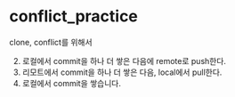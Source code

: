 # conflict_practice
clone, conflict를 위해서

2. 로컬에서 commit을 하나 더 쌓은 다음에 remote로 push한다.
3. 리모트에서 commit을 하나 더 쌓은 다음, local에서 pull한다.
4. 로컬에서 commit을 쌓습니다.